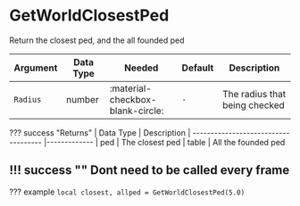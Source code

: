# GetWorldClosestPed
Return the closest ped, and the all founded ped

| Argument              | Data Type                            | Needed                    | Default         | Description
| ----------------------| ------------------------------------ | ------------------------- |-----------------|-------------
| `Radius`                | number | :material-checkbox-blank-circle: | `-` | The radius that being checked

??? success "Returns"
    | Data Type                            | Description
    | ------------------------------------ |-------------
    | ped | The closest ped
    | table | All the founded ped

!!! success ""
    Dont need to be called every frame
---
??? example
    ```
    local closest, allped = GetWorldClosestPed(5.0)
    ```